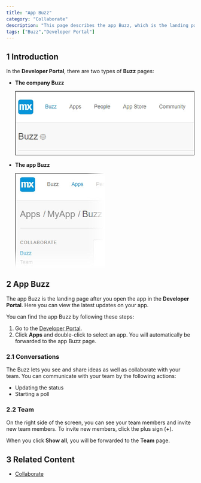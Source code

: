 ```yaml
---
title: "App Buzz"
category: "Collaborate"
description: "This page describes the app Buzz, which is the landing page for an app."
tags: ["Buzz","Developer Portal"]
---
```


## 1 Introduction

In the **Developer Portal**, there are two types of **Buzz** pages:

*   **The company Buzz**

    ![](attachments/companybuzz.jpg)

*   **The app Buzz**

    ![](attachments/appbuzz.jpg)

## 2 App Buzz

The app Buzz is the landing page after you open the app in the **Developer Portal**. Here you can view the latest updates on your app.

You can find the app Buzz by following these steps: 

1. Go to the [Developer Portal](http://home.mendix.com). 
2. Click **Apps** and double-click to select an app. You will automatically be forwarded to the app Buzz page.

### 2.1 Conversations

The Buzz lets you see and share ideas as well as collaborate with your team. You can communicate with your team by the following actions:

*   Updating the status
*   Starting a poll

### 2.2 Team

On the right side of the screen, you can see your team members and invite new team members. To invite new members, click the plus sign (**+**).

When you click **Show all**, you will be forwarded to the **Team** page.

## 3 Related Content

*   [Collaborate](/developerportal/collaborate)
